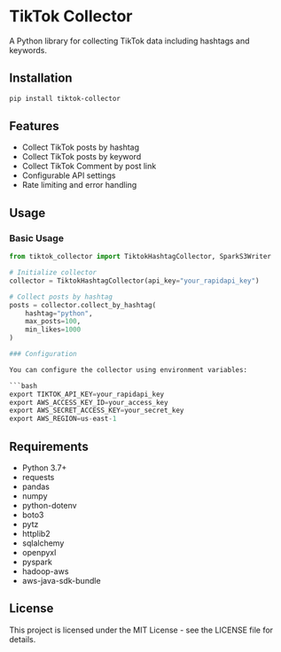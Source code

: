 # TikTok Collector

A Python library for collecting TikTok data including hashtags and keywords.

## Installation

```bash
pip install tiktok-collector
```

## Features

- Collect TikTok posts by hashtag
- Collect TikTok posts by keyword
- Collect TikTok Comment by post link
- Configurable API settings
- Rate limiting and error handling

## Usage

### Basic Usage

```python
from tiktok_collector import TiktokHashtagCollector, SparkS3Writer

# Initialize collector
collector = TiktokHashtagCollector(api_key="your_rapidapi_key")

# Collect posts by hashtag
posts = collector.collect_by_hashtag(
    hashtag="python",
    max_posts=100,
    min_likes=1000
)

### Configuration

You can configure the collector using environment variables:

```bash
export TIKTOK_API_KEY=your_rapidapi_key
export AWS_ACCESS_KEY_ID=your_access_key
export AWS_SECRET_ACCESS_KEY=your_secret_key
export AWS_REGION=us-east-1
```

## Requirements

- Python 3.7+
- requests
- pandas
- numpy
- python-dotenv
- boto3
- pytz
- httplib2
- sqlalchemy
- openpyxl
- pyspark
- hadoop-aws
- aws-java-sdk-bundle

## License

This project is licensed under the MIT License - see the LICENSE file for details. 
